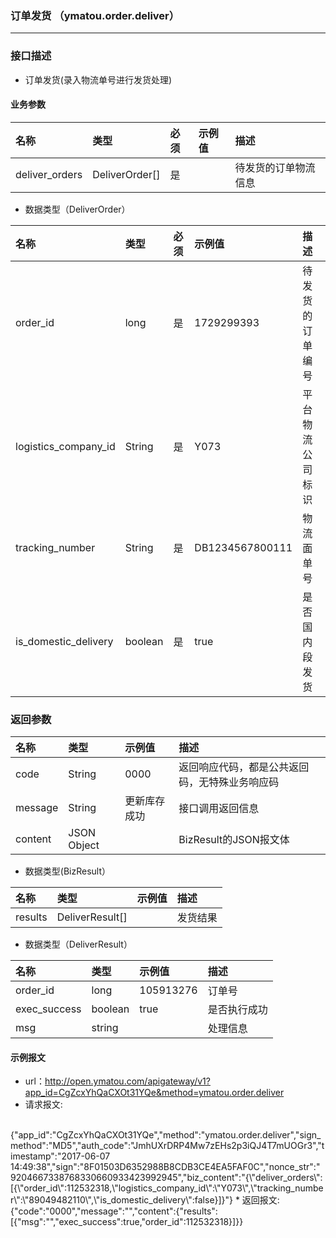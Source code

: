 ### 订单发货 （ymatou.order.deliver）

---

### 接口描述

* 订单发货(录入物流单号进行发货处理)

#### 业务参数


| 名称 | 类型 | 必须 | 示例值 | 描述 |
| :--- | :--- | :--- | :--- | :--- |
| deliver_orders |DeliverOrder[] | 是 |  |待发货的订单物流信息 |

* 数据类型（DeliverOrder）

| 名称 | 类型 | 必须 | 示例值 | 描述 |
| :--- | :--- | :--- | :--- | :--- |
| order_id | long | 是 | 1729299393 | 待发货的订单编号 |
| logistics_company\_id | String | 是 | Y073 | 平台物流公司标识 |
| tracking_number | String | 是 | DB1234567800111 | 物流面单号 |
| is_domestic_delivery | boolean | 是 | true | 是否国内段发货 |


### 返回参数

| 名称 | 类型 | 示例值 | 描述 |
| :--- | :--- | :--- | :--- |
| code | String | 0000 | 返回响应代码，都是公共返回码，无特殊业务响应码 |
| message | String | 更新库存成功 | 接口调用返回信息 |
| content | JSON Object |  | BizResult的JSON报文体 |

* 数据类型(BizResult）

| 名称 | 类型 | 示例值 | 描述 |
| :--- | :--- | :--- | :--- |
| results | DeliverResult[] |  | 发货结果 |

* 数据类型（DeliverResult）

| 名称 | 类型 | 示例值 | 描述 |
| :--- | :--- | :--- | :--- |
| order_id | long | 105913276 | 订单号 |
| exec_success | boolean | true | 是否执行成功 |
| msg | string |  | 处理信息 |


#### 示例报文

* url：http://open.ymatou.com/apigateway/v1?app_id=CgZcxYhQaCXOt31YQe&method=ymatou.order.deliver
* 请求报文:    
<br  />
{"app_id":"CgZcxYhQaCXOt31YQe","method":"ymatou.order.deliver","sign_method":"MD5","auth_code":"JmhUXrDRP4Mw7zEHs2p3iQJ4T7mUOGr3","timestamp":"2017-06-07 14:49:38","sign":"8F01503D6352988B8CDB3CE4EA5FAF0C","nonce_str":"9204667338768330660933423992945","biz_content":"{\"deliver_orders\":[{\"order_id\":112532318,\"logistics_company_id\":\"Y073\",\"tracking_number\":\"89049482110\",\"is_domestic_delivery\":false}]}"}
* 返回报文:   
<br  />
{"code":"0000","message":"","content":{"results":[{"msg":"","exec_success":true,"order_id":112532318}]}}
